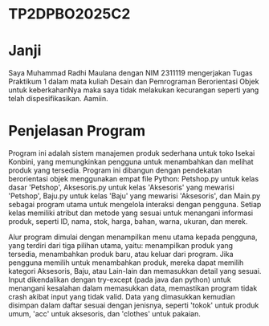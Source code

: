 # TP2DPBO2025C2
# Janji
Saya Muhammad Radhi Maulana dengan NIM 2311119 mengerjakan Tugas Praktikum 1 dalam mata kuliah Desain dan Pemrograman Berorientasi Objek untuk keberkahanNya maka saya tidak melakukan kecurangan seperti yang telah dispesifikasikan. Aamiin.
# Penjelasan Program
Program ini adalah sistem manajemen produk sederhana untuk toko Isekai Konbini, yang memungkinkan pengguna untuk menambahkan dan melihat produk yang tersedia. Program ini dibangun dengan pendekatan berorientasi objek menggunakan empat file Python: Petshop.py untuk kelas dasar 'Petshop', Aksesoris.py untuk kelas 'Aksesoris' yang mewarisi 'Petshop', Baju.py untuk kelas 'Baju' yang mewarisi 'Aksesoris', dan Main.py sebagai program utama untuk mengelola interaksi dengan pengguna. Setiap kelas memiliki atribut dan metode yang sesuai untuk menangani informasi produk, seperti ID, nama, stok, harga, bahan, warna, ukuran, dan merek.  

Alur program dimulai dengan menampilkan menu utama kepada pengguna, yang terdiri dari tiga pilihan utama, yaitu: menampilkan produk yang tersedia, menambahkan produk baru, atau keluar dari program. Jika pengguna memilih untuk menambahkan produk, mereka dapat memilih kategori Aksesoris, Baju, atau Lain-lain dan memasukkan detail yang sesuai. Input dikendalikan dengan try-except (pada java dan python) untuk menangani kesalahan dalam memasukkan data, memastikan program tidak crash akibat input yang tidak valid. Data yang dimasukkan kemudian disimpan dalam daftar sesuai dengan jenisnya, seperti 'tokok' untuk produk umum, 'acc' untuk aksesoris, dan 'clothes' untuk pakaian.
